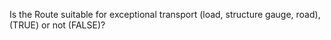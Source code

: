 Is the Route suitable for exceptional transport (load, structure gauge, road), (TRUE) or not (FALSE)?
